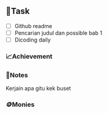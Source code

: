 ## 📝Task
- [ ] Github readme
- [ ] Pencarian judul dan possible bab 1
- [ ] Dicoding daily
### 📈Achievement

### 📖Notes
Kerjain apa gitu kek buset
### 🪙Monies
